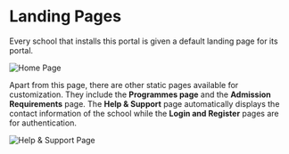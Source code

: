 # Landing Pages

Every school that installs this portal is given a default landing page for its portal.

![Home Page](/images/home.png)

Apart from this page, there are other static pages available for customization. They include the **Programmes page** and the **Admission Requirements** page. The **Help & Support** page automatically displays the contact information of the school while the **Login and Register** pages are for authentication.

![Help & Support Page](/images/support.png)
